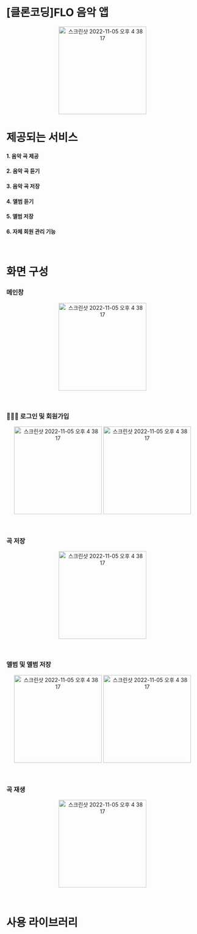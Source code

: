 # [클론코딩]FLO 음악 앱

<p align="center"><img width="230" alt="스크린샷 2022-11-05 오후 4 38 17" src="https://user-images.githubusercontent.com/45827567/210340471-d209e16d-acab-406d-890c-dce441902e22.png"></p>


# 제공되는 서비스

#### 1. 음악 곡 제공
#### 2. 음악 곡 듣기
#### 3. 음악 곡 저장
#### 4. 앨범 듣기
#### 5. 앨범 저장
#### 6. 자체 회원 관리 기능
<br>

# 화면 구성

### 메인창
<p align="center">
    <img width="230" alt="스크린샷 2022-11-05 오후 4 38 17" src="https://user-images.githubusercontent.com/45827567/210342357-1891130e-1aa8-4b7e-af68-96344c45ab46.png">
</p>
<br>

### 💁🏻‍♂️ 로그인 및 회원가입
<p align="center">
    <img width="230" alt="스크린샷 2022-11-05 오후 4 38 17" src="https://user-images.githubusercontent.com/45827567/210340770-4e0a4ce5-48d6-407c-8019-fa3962704b7a.png">
     <img width="230" alt="스크린샷 2022-11-05 오후 4 38 17" src="https://user-images.githubusercontent.com/45827567/210340823-5a2c370b-de54-466a-908f-258b2cbc6e4b.png">
</p>
<br>

### 곡 저장
<p align="center">
    <img width="230" alt="스크린샷 2022-11-05 오후 4 38 17" src="https://user-images.githubusercontent.com/45827567/210342106-dc7fd064-6406-4420-bf51-a9952298eba7.png">
</p>
<br>

### 앨범 및 앨범 저장
<p align="center">
    <img width="230" alt="스크린샷 2022-11-05 오후 4 38 17" src="https://user-images.githubusercontent.com/45827567/210342645-41017599-bf41-4570-837a-b23b56afd00b.png">
    <img width="230" alt="스크린샷 2022-11-05 오후 4 38 17" src="https://user-images.githubusercontent.com/45827567/210342171-d55d1529-255b-48c5-bacd-c3f6cb3509c0.png">
</p>
<br>

### 곡 재생
<p align="center">
    <img width="230" alt="스크린샷 2022-11-05 오후 4 38 17" src="https://user-images.githubusercontent.com/45827567/210342269-ec4b8a92-cbae-4e72-95af-d6a957b67346.png">
</p>
<br>

#

# 사용 라이브러리



